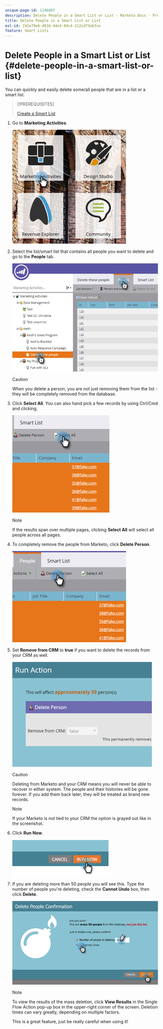 ```yaml
---
unique-page-id: 1146897
description: Delete People in a Smart List or List - Marketo Docs - Product Documentation
title: Delete People in a Smart List or List
exl-id: 192e79e6-d816-44e3-84c4-212cd73eb3ce
feature: Smart Lists
---
```

# Delete People in a Smart List or List {#delete-people-in-a-smart-list-or-list}

You can quickly and easily delete some/all people that are in a list or a smart list.

>[!PREREQUISITES]
>
>[Create a Smart List](/help/marketo/product-docs/core-marketo-concepts/smart-lists-and-static-lists/creating-a-smart-list/create-a-smart-list.md)

1. Go to **Marketing Activities**.

   ![](assets/ma-1.png)

1. Select the list/smart list that contains all people you want to delete and go to the **People** tab.

   ![](assets/two-1.png)

   >[!CAUTION]
   >
   >When you delete a person, you are not just removing them from the list - they will be completely removed from the database.

1. Click **Select All**. You can also hand pick a few records by using Ctrl/Cmd and clicking.

   ![](assets/three-1.png)

   >[!NOTE]
   >
   >If the results span over multiple pages, clicking **Select All** will select all people across all pages.

1. To completely remove the people from Marketo, click **Delete Person**.

   ![](assets/four-1.png)

1. Set **Remove from CRM** to **true** if you want to delete the records from your CRM as well.

   ![](assets/five.png)

   >[!CAUTION]
   >
   >Deleting from Marketo and your CRM means you will never be able to recover in either system. The people and their histories will be gone forever. If you add them back later, they will be treated as brand new records.

   >[!NOTE]
   >
   >If your Marketo is not tied to your CRM the option is grayed out like in the screenshot.

1. Click **Run Now**.

   ![](assets/image2014-9-24-13-3a0-3a3.png)

1. If you are deleting more than 50 people you will see this. Type the number of people you're deleting, check the **Cannot Undo** box, then click **Delete**.

   ![](assets/seven.png)

   >[!NOTE]
   >
   >To view the results of the mass deletion, click **View Results** in the Single Flow Action pop-up box in the upper-right corner of the screen. Deletion times can vary greatly, depending on multiple factors.

   This is a great feature, just be really careful when using it!
